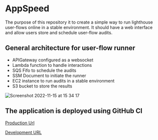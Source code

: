 # AppSpeed

The purpose of this repository it to create a simple way to run lighthouse user-flows online in a stable environment. 
It should have a web interface and allow users store and schedule user-flow audits. 

## General architecture for user-flow runner

- APIGateway configured as a websocket
- Lambda function to handle interactions
- SQS Fifo to schedule the audits
- SSM Document to initiate the runner
- EC2 instance to run audits in a stable environment
- S3 bucket to store the results

![Screenshot 2022-11-15 at 15 34 17](https://user-images.githubusercontent.com/40126819/201945750-8067dd5d-04da-49dd-87b3-e331e1a4b580.png)

## The application is deployed using GitHub CI

[Production Url](http://app.appspeed.dev)

[Development URL](http://dev.appspeed.dev.s3-website-us-east-1.amazonaws.com)

